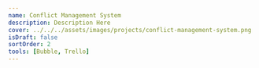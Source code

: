 ```yaml
---
name: Conflict Management System
description: Description Here
cover: ../../../assets/images/projects/conflict-management-system.png
isDraft: false
sortOrder: 2
tools: [Bubble, Trello]
---
```

